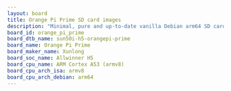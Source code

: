 ```yaml
---
layout: board
title: Orange Pi Prime SD card images
description: "Minimal, pure and up-to-date vanilla Debian arm64 SD card images for Orange Pi Prime by Xunlong, SoC: Allwinner H5, CPU ISA: armv8"
board_id: orange_pi_prime
board_dtb_name: sun50i-h5-orangepi-prime
board_name: Orange Pi Prime
board_maker_name: Xunlong
board_soc_name: Allwinner H5
board_cpu_name: ARM Cortex A53 (armv8)
board_cpu_arch_isa: armv8
board_cpu_arch_debian: arm64
---
```

